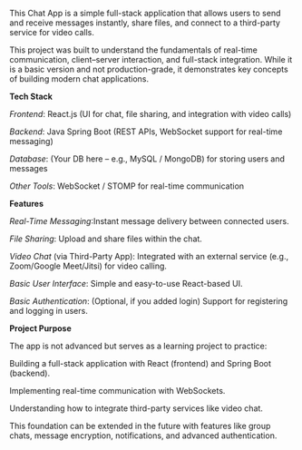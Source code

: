 This Chat App is a simple full-stack application that allows users to send and receive messages instantly, share files, and connect to a third-party service for video calls.

This project was built to understand the fundamentals of real-time communication, client–server interaction, and full-stack integration. While it is a basic version and not production-grade, it demonstrates key concepts of building modern chat applications.

**Tech Stack**

_Frontend_: React.js (UI for chat, file sharing, and integration with video calls)

_Backend_: Java Spring Boot (REST APIs, WebSocket support for real-time messaging)

_Database_: (Your DB here – e.g., MySQL / MongoDB) for storing users and messages

_Other Tools_: WebSocket / STOMP for real-time communication

**Features**

_Real-Time Messaging_:Instant message delivery between connected users.

_File Sharing_: Upload and share files within the chat.

_Video Chat_ (via Third-Party App): Integrated with an external service (e.g., Zoom/Google Meet/Jitsi) for video calling.

_Basic User Interface_: Simple and easy-to-use React-based UI.

_Basic Authentication_: (Optional, if you added login) Support for registering and logging in users.

**Project Purpose**

The app is not advanced but serves as a learning project to practice:

Building a full-stack application with React (frontend) and Spring Boot (backend).

Implementing real-time communication with WebSockets.

Understanding how to integrate third-party services like video chat.

This foundation can be extended in the future with features like group chats, message encryption, notifications, and advanced authentication.
